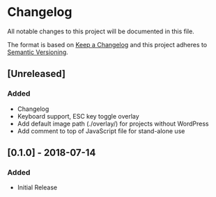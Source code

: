 # Changelog
All notable changes to this project will be documented in this file.

The format is based on [Keep a Changelog](http://keepachangelog.com/en/1.0.0/)
and this project adheres to [Semantic Versioning](http://semver.org/spec/v2.0.0.html).

## [Unreleased]
### Added
- Changelog
- Keyboard support, ESC key toggle overlay
- Add default image path (./overlay/) for projects without WordPress
- Add comment to top of JavaScript file for stand-alone use

## [0.1.0] - 2018-07-14
### Added
- Initial Release
